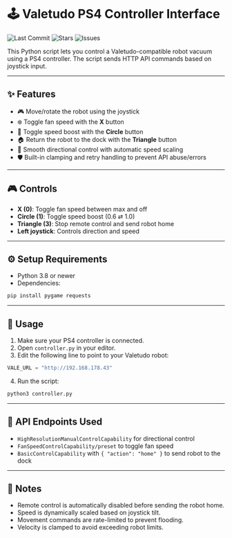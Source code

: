 # 🕹️ Valetudo PS4 Controller Interface



  <img src="https://img.shields.io/github/last-commit/sloth-on-meth/valetudo-ps4-controller?color=yellow" alt="Last Commit">
  <img src="https://img.shields.io/github/stars/sloth-on-meth/valetudo-ps4-controller?style=social" alt="Stars">
  <img src="https://img.shields.io/github/issues/sloth-on-meth/valetudo-ps4-controller" alt="Issues">




This Python script lets you control a Valetudo-compatible robot vacuum using a PS4 controller. The script sends HTTP API commands based on joystick input.

---

## ✨ Features

* 🎮 Move/rotate the robot using the joystick
* ❄️ Toggle fan speed with the **X** button
* 🚀 Toggle speed boost with the **Circle** button
* 🏠 Return the robot to the dock with the **Triangle** button
* 🎯 Smooth directional control with automatic speed scaling
* 🛡️ Built-in clamping and retry handling to prevent API abuse/errors

---

## 🎮 Controls

* **X (0)**: Toggle fan speed between max and off
* **Circle (1)**: Toggle speed boost (0.6 ⇄ 1.0)
* **Triangle (3)**: Stop remote control and send robot home
* **Left joystick**: Controls direction and speed

---

## ⚙️ Setup Requirements

* Python 3.8 or newer
* Dependencies:

```bash
pip install pygame requests
```

---

## 🚀 Usage

1. Make sure your PS4 controller is connected.
2. Open `controller.py` in your editor.
3. Edit the following line to point to your Valetudo robot:

```python
VALE_URL = "http://192.168.178.43"
```

4. Run the script:

```bash
python3 controller.py
```

---

## 📡 API Endpoints Used

* `HighResolutionManualControlCapability` for directional control
* `FanSpeedControlCapability/preset` to toggle fan speed
* `BasicControlCapability` with `{ "action": "home" }` to send robot to the dock

---

## 📝 Notes

* Remote control is automatically disabled before sending the robot home.
* Speed is dynamically scaled based on joystick tilt.
* Movement commands are rate-limited to prevent flooding.
* Velocity is clamped to avoid exceeding robot limits.
